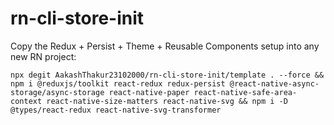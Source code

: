 # rn-cli-store-init

Copy the Redux + Persist + Theme + Reusable Components setup into any new RN project:

```
npx degit AakashThakur23102000/rn-cli-store-init/template . --force && npm i @reduxjs/toolkit react-redux redux-persist @react-native-async-storage/async-storage react-native-paper react-native-safe-area-context react-native-size-matters react-native-svg && npm i -D @types/react-redux react-native-svg-transformer
```
